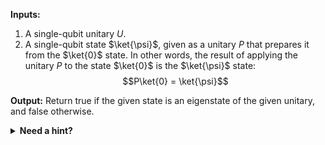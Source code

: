 **Inputs:**

1. A single-qubit unitary $U$.
2. A single-qubit state $\ket{\psi}$, given as a unitary $P$ that prepares it from the $\ket{0}$ state. In other words, the result of applying the unitary $P$ to the state $\ket{0}$ is the $\ket{\psi}$ state:
   $$P\ket{0} = \ket{\psi}$$

**Output:** Return true if the given state is an eigenstate of the given unitary, and false otherwise.

<details>
  <summary><b>Need a hint?</b></summary>
  The library operation <code>CheckZero</code> allows you to check whether the state of the given qubit is $\ket{0}$.
</details>